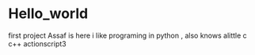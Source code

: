 # Hello_world
first project
Assaf is here 
i like programing in python , also knows alittle c c++ actionscript3 
